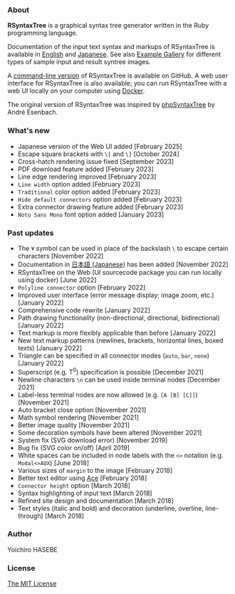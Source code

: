 <div class='anchor' id='about'></div>

### About

**RSyntaxTree** is a graphical syntax tree generator written in the Ruby programming language.

Documentation of the input text syntax and markups of RSyntaxTree is available in [English](https://yohasebe.github.io/rsyntaxtree/documentation) and [Japanese](https://yohasebe.github.io/rsyntaxtree/documentation_ja). See also [Example Gallery](https://yohasebe.github.io/rsyntaxtree/examples) for different types of sample input and result syntree images.

A [command-line version](http://github.com/yohasebe/rsyntaxtree) of RSyntaxTree is available on GitHub. A web user interface for RSyntaxTree is also available; you can run RSyntaxTree with a web UI locally on your computer using [Docker](https://www.docker.com/products/docker-desktop/).

The original version of RSyntaxTree was inspired by [phpSyntaxTree](http://ironcreek.net/phpsyntaxtree/) by André Esenbach.

### What's new

* Japanese version of the Web UI added [February 2025]
* Escape square brackets with `\[` and `\]` [October 2024]
* Cross-hatch rendering issue fixed [September 2023]
* PDF download feature added [February 2023]
* Line edge rendering improved [February 2023]
* `Line width` option added [February 2023]
* `Traditional` color option added [February 2023]
* `Hide default connectors` option added [February 2023]
* Extra connector drawing feature added [February 2023]
* `Noto Sans Mono` font option added [January 2023]

### Past updates

* The `¥` symbol can be used in place of the backslash `\` to escape certain characters [November 2022]
* Documentation in [日本語 (Japanese)](https://yohasebe.github.io/rsyntaxtree/documentation_ja) has been added [November 2022]
* RSyntaxTree on the Web (UI sourcecode package you can run locally using docker) [June 2022]
* `Polyline connector` option [February 2022]
* Improved user interface (error message display; image zoom, etc.) [January 2022]
* Comprehensive code rewrite [January 2022]
* Path drawing functionality (non-directional, directional, bidirectional) [January 2022]
* Text markup is more flexibly applicable than before [January 2022]
* New text markup patterns (newlines, brackets, horizontal lines, boxed texts) [January 2022]
* Triangle can be specified in all connector modes (`auto`, `bar`, `none`) [January 2022]
* Superscript (e.g. T<sup>0</sup>) specification is possible [December 2021]
* Newline characters `\n` can be used inside terminal nodes [December 2021]
* Label-less terminal nodes are now allowed (e.g. `[A [B] [C]]`) [November 2021]
* Auto bracket close option [November 2021]
* Math symbol rendering [November 2021]
* Better image quality [November 2021]
* Some decoration symbols have been altered [November 2021]
* System fix (SVG download error) [November 2019]
* Bug fix (SVG color on/off) [April 2019]
* White spaces can be included in node labels with the `<>` notation (e.g. `Modal<>AUX`) [June 2018]
* Various sizes of `margin` to the image [February 2018]
* Better text editor using <a href='https://ace.c9.io/'>Ace</a> [February 2018]
* `Connector height` option [March 2018]
* Syntax highlighting of input text [March 2018]
* Refined site design and documentation [March 2018]
* Text styles (italic and bold) and decoration (underline, overline, line-through) [March 2018]

### Author

Yoichiro HASEBE &nbsp;&nbsp;
<a href='mailto:yohasebe@gmail.com'><i class="fa fa-envelope" aria-hidden="true"></a></i>&nbsp;&nbsp;
<a href='https://twitter.com/yohasebe'><i class="fab fa-twitter" aria-hidden="true"></a></i>&nbsp;&nbsp;
<a href='https://github.com/yohasebe'><i class="fab fa-github" aria-hidden="true"></a></i>

### License

[The MIT License](http://www.opensource.org/licenses/mit-license.php)
